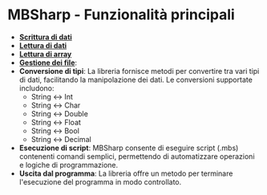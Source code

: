 # MBSharp - Funzionalità principali

- [**Scrittura di dati**](ScritDati/ScritturaDati.md)
- [**Lettura di dati**](LetDati/LetturaDati.md)
- [**Lettura di array**](LetArray/LetturaArray.md)
- [**Gestione dei file**](GestFile/GestioneFile.md):
- **Conversione di tipi**: La libreria fornisce metodi per convertire tra vari tipi di dati, facilitando la manipolazione dei dati. Le conversioni supportate includono:
  - String ↔ Int
  - String ↔ Char
  - String ↔ Double
  - String ↔ Float
  - String ↔ Bool
  - String ↔ Decimal
- **Esecuzione di script**: MBSharp consente di eseguire script (.mbs) contenenti comandi semplici, permettendo di automatizzare operazioni e logiche di programmazione.
- **Uscita dal programma**: La libreria offre un metodo per terminare l'esecuzione del programma in modo controllato.